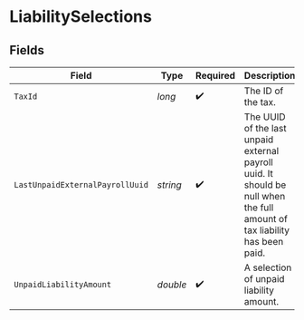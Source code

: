 # LiabilitySelections


## Fields

| Field                                                                                                                     | Type                                                                                                                      | Required                                                                                                                  | Description                                                                                                               |
| ------------------------------------------------------------------------------------------------------------------------- | ------------------------------------------------------------------------------------------------------------------------- | ------------------------------------------------------------------------------------------------------------------------- | ------------------------------------------------------------------------------------------------------------------------- |
| `TaxId`                                                                                                                   | *long*                                                                                                                    | :heavy_check_mark:                                                                                                        | The ID of the tax.                                                                                                        |
| `LastUnpaidExternalPayrollUuid`                                                                                           | *string*                                                                                                                  | :heavy_check_mark:                                                                                                        | The UUID of the last unpaid external payroll uuid. It should be null when the full amount of tax liability has been paid. |
| `UnpaidLiabilityAmount`                                                                                                   | *double*                                                                                                                  | :heavy_check_mark:                                                                                                        | A selection of unpaid liability amount.                                                                                   |